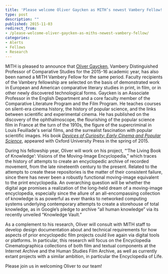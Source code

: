 ```yaml
---
title: 'Please welcome Oliver Gaycken as MITH’s newest Vambery Fellow!'
type: post
description: ""
published: 2015-11-03
redirect_from: 
- /please-welcome-oliver-gaycken-as-miths-newest-vambery-fellow/
categories:
- Alerts
- Fellows
- Research
---
```

MITH is pleased to announce that [Oliver Gaycken](http://mith.umd.edu/people/person/oliver-gaycken/), Vambery Distinguished Professor of Comparative Studies for the 2015-16 academic year, has also been named a MITH Vambery Fellow for the same period. Faculty recipients of the Vambery fellowship are selected on the basis of demonstrated work in European and American comparative literary studies in print, in film, or in other newly discovered technological forms. Gaycken is an Associate Professor in the English Department and a core faculty member of the Comparative Literature Program and the Film Program. He teaches courses on silent-era cinema history, the history of popular science, and the links between scientific and experimental cinema. He has published on the discovery of the ophthalmoscope, the flourishing of the popular science film in France at the turn of the 1910s, the figure of the supercriminal in Louis Feuillade's serial films, and the surrealist fascination with popular scientific images. His book [_Devices of Curiosity: Early Cinema and Popular Science_](https://global.oup.com/academic/product/devices-of-curiosity-9780199860685?cc=us&lang=en&), appeared with Oxford University Press in the spring of 2015.

During his fellowship year, Oliver will work on his project, “‘The Living Book of Knowledge’: Visions of the Moving-Image Encyclopedia,” which traces the history of attempts to create an encyclopedic archive of recorded movement, from the late nineteenth century to the present. Related to the attempts to create these repositories is the matter of their consistent failure, since there has never been a robustly functional moving-image equivalent to the print encyclopedia. An overarching question will be whether the digital age promises a realization of the long-held dream of a moving-image encyclopedia, especially since the allure of an all-encompassing collection of knowledge is as powerful as ever thanks to networked computing systems underlying contemporary attempts to create a storehouse of total knowledge, as in Google’s pledge to archive “all human knowledge” via its recently unveiled “Knowledge Vault.”

As a complement to his research, Oliver will consult with MITH staff to develop design documentation about and technical requirements for how aspects of prior encyclopedic film projects could live again via digital tools or platforms. In particular, this research will focus on the Encyclopedia Cinematographica collections of both film and textual components at the Internet Archive and the Human Studies Film Archive, as well as currently extant projects with a similar ambition, in particular the Encyclopedia of Life.

Please join us in welcoming Oliver to our team!
